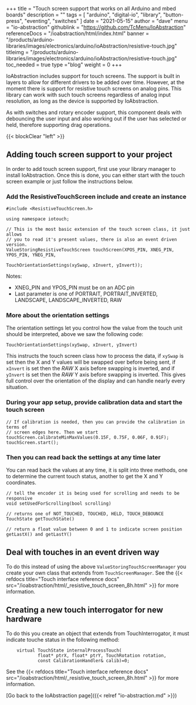+++
title = "Touch screen support that works on all Arduino and mbed boards"
description = ""
tags = [ "arduino", "digital-io", "library", "button-press", "eventing", "switches" ]
date = "2021-05-15"
author =  "dave"
menu = "io-abstraction"
githublink = "https://github.com/TcMenu/IoAbstraction"
referenceDocs = "/ioabstraction/html/index.html"
banner = "/products/arduino-libraries/images/electronics/arduino/ioAbstraction/resistive-touch.jpg"
titleimg = "/products/arduino-libraries/images/electronics/arduino/ioAbstraction/resistive-touch.jpg"
toc_needed = true
type ="blog"
weight = 0
+++

IoAbstraction includes support for touch screens. The support is built in layers to allow for different drivers to be added over time. However, at the moment there is support for resistive touch screens on analog pins. This library can work with such touch screens regardless of analog input resolution, as long as the device is supported by IoAbstraction.

As with switches and rotary encoder support, this component deals with debouncing the user input and also working out if the user has selected or held, therefore supporting drag operations.

{{< blockClear "left" >}}

## Adding touch screen support to your project

In order to add touch screen support, first use your library manager to install IoAbstraction. Once this is done, you can either start with the touch screen example or just follow the instructions below.

### Add the ResistiveTouchScreen include and create an instance

    #include <ResistiveTouchScreen.h>

    using namespace iotouch;

    // This is the most basic extension of the touch screen class, it just allows
    // you to read it's present values, there is also an event driven version.
    ValueStoringResistiveTouchScreen touchScreen(XPOS_PIN, XNEG_PIN, YPOS_PIN, YNEG_PIN,
                                                 TouchOrientationSettings(xySwap, xInvert, yInvert));

Notes:

* XNEG_PIN and YPOS_PIN must be on an ADC pin
* Last parameter is one of PORTRAIT, PORTRAIT_INVERTED, LANDSCAPE, LANDSCAPE_INVERTED, RAW

### More about the orientation settings

The orientation settings let you control how the value from the touch unit should be interpreted, above we saw the following code:

    TouchOrientationSettings(xySwap, xInvert, yInvert)

This instructs the touch screen class how to process the data, if `xySwap` is set then the X and Y values will be swapped over before being sent, if `xInvert` is set then the _RAW_ X axis before swapping is inverted, and if `yInvert` is set then the _RAW_ Y axis before swapping is inverted. This gives full control over the orientation of the display and can handle nearly every situation.

### During your app setup, provide calibration data and start the touch screen 

    // If calibration is needed, then you can provide the calibration in terms of
    // screen edges here. Then we start
    touchScreen.calibrateMinMaxValues(0.15F, 0.75F, 0.06F, 0.91F);
    touchScreen.start();

### Then you can read back the settings at any time later

You can read back the values at any time, it is split into three methods, one to determine the current touch status, another to get the X and Y coordinates.

    // tell the encoder it is being used for scrolling and needs to be responsive
    void setUsedForScrolling(bool scrolling)

    // returns one of NOT_TOUCHED, TOUCHED, HELD, TOUCH_DEBOUNCE
    TouchState getTouchState()

    // return a float value between 0 and 1 to indicate screen position
    getLastX() and getLastY()

## Deal with touches in an event driven way

To do this instead of using the above `ValueStoringTouchScreenManager` you create your own class that extends from `TouchScreenManager`. See the {{< refdocs title="Touch interface reference docs" src="/ioabstraction/html/_resistive_touch_screen_8h.html" >}} for more information.

## Creating a new touch interrogator for new hardware

To do this you create an object that extends from TouchInterrogator, it must indicate touche status in the following method:

        virtual TouchState internalProcessTouch(
                float* ptrX, float* ptrY, TouchRotation rotation, 
                const CalibrationHandler& calib)=0;

See the {{< refdocs title="Touch interface reference docs" src="/ioabstraction/html/_resistive_touch_screen_8h.html" >}} for more information.

[Go back to the IoAbstraction page]({{< relref "io-abstraction.md" >}})
